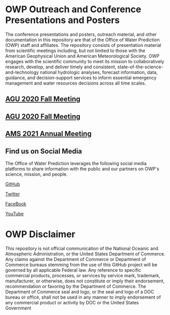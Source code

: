 # OWP Outreach and Conference Presentations and Posters
The conference presentations and posters, outreach material, and other documentation in this repository are that of the Office of Water Prediction (OWP) staff and affiliates. The repository consists of presentation material from scientific meetings including, but not limited to those with the American Geophysical Union and American Meteorological Society. OWP engages with the scientific community to meet its mission to collaboratively research, develop, and deliver timely and consistent, state-of-the-science-and-technology national hydrologic analyses, forecast information, data, guidance, and decision-support services to inform essential emergency management and water resources decisions across all time scales. 

## [AGU 2020 Fall Meeting](/AGU_2020)

## [AGU 2020 Fall Meeting](/AGU_2021)


## [AMS 2021 Annual Meeting](/AMS_2021)

## Find us on Social Media
The Office of Water Prediction leverages the following social media platforms to share information with the public and our partners on OWP's science, mission, and people.

[GitHub](https://github.com/NOAA-OWP)

[Twitter](https://twitter.com/nwsnwc)

[FaceBook](https://www.facebook.com/nwsnwc)

[YouTube](https://www.youtube.com/channel/UCIIC2c3weRXNATL1fs7SECA)

# OWP Disclaimer
This repository is not official communication of the National Oceanic and Atmospheric Administration, or the United States Department of Commerce. Any claims against the Department of Commerce or Department of Commerce bureaus stemming from the use of this GitHub project will be governed by all applicable Federal law. Any reference to specific commercial products, processes, or services by service mark, trademark, manufacturer, or otherwise, does not constitute or imply their endorsement, recommendation or favoring by the Department of Commerce. The Department of Commerce seal and logo, or the seal and logo of a DOC bureau or office, shall not be used in any manner to imply endorsement of any commercial product or activity by DOC or the United States Government
